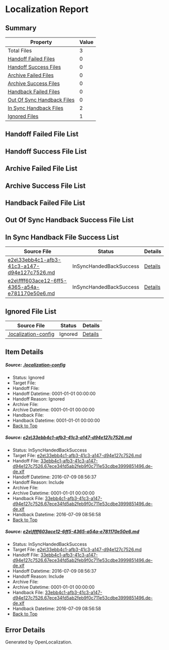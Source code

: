 # <a name='report-top'></a> Localization Report

## Summary
 Property | Value 
 -------- | ----- 
 Total Files | 3
[ Handoff Failed Files ](#handoff-failed-list)| 0
[ Handoff Success Files ](#handoff-success-list)| 0
[ Archive Failed Files ](#archive-failed-list)| 0
[ Archive Success Files ](#archive-success-list)| 0
[ Handback Failed Files ](#handback-failed-list)| 0
[ Out Of Sync Handback Files ](#outofsync-handback-success-list)| 0
[ In Sync Handback Files ](#insync-handback-success-list)| 2
[ Ignored Files ](#ignored-list)| 1

## <a name='handoff-failed-list'></a> Handoff Failed File List

## <a name='handoff-success-list'></a> Handoff Success File List

## <a name='archive-failed-list'></a> Archive Failed File List

## <a name='archive-success-list'></a> Archive Success File List

## <a name='handback-failed-list'></a> Handback Failed File List

## <a name='outofsync-handback-success-list'></a> Out Of Sync Handback Success File List

## <a name='insync-handback-success-list'></a> In Sync Handback File Success List
 Source File | Status | Details 
 ----------- | ------ | ------- 
 [e2e\33ebb4c1-afb3-41c3-a147-d94e127c7526.md](https://github.com/OpenLocalizationTestOrg/oltest/blob/086d4c7408779c087d7b77e7f9f122a01ed1c9ee/e2e/33ebb4c1-afb3-41c3-a147-d94e127c7526.md) | InSyncHandedBackSuccess | [Details](#078388df00f26202dcbf13fb94c02e8347b947391)
 [e2e\ffff603ace12-6ff5-4365-a54a-e781170e50e6.md](https://github.com/OpenLocalizationTestOrg/oltest/blob/086d4c7408779c087d7b77e7f9f122a01ed1c9ee/e2e/ffff603ace12-6ff5-4365-a54a-e781170e50e6.md) | InSyncHandedBackSuccess | [Details](#078388df00f26202dcbf13fb94c02e8347b947392)

## <a name='ignored-list'></a> Ignored File List
 Source File | Status | Details 
 ----------- | ------ | ------- 
 [.localization-config](https://github.com/OpenLocalizationTestOrg/oltest/blob/086d4c7408779c087d7b77e7f9f122a01ed1c9ee/.localization-config) | Ignored | [Details](#3d4f252ac210baf56311d7e97dcc2db10974dbd20)

## Item Details
##### <a name='3d4f252ac210baf56311d7e97dcc2db10974dbd20'></a> Source: [.localization-config](https://github.com/OpenLocalizationTestOrg/oltest/blob/086d4c7408779c087d7b77e7f9f122a01ed1c9ee/.localization-config)
* Status: Ignored
* Target File: 
* Handoff File: 
* Handoff Datetime: 0001-01-01 00:00:00
* Handoff Reason: Ignored
* Archive File: 
* Archive Datetime: 0001-01-01 00:00:00
* Handback File: 
* Handback Datetime: 0001-01-01 00:00:00
* [Back to Top](#report-top)

##### <a name='078388df00f26202dcbf13fb94c02e8347b947391'></a> Source: [e2e\33ebb4c1-afb3-41c3-a147-d94e127c7526.md](https://github.com/OpenLocalizationTestOrg/oltest/blob/086d4c7408779c087d7b77e7f9f122a01ed1c9ee/e2e/33ebb4c1-afb3-41c3-a147-d94e127c7526.md)
* Status: InSyncHandedBackSuccess
* Target File: [e2e\33ebb4c1-afb3-41c3-a147-d94e127c7526.md](https://github.com/OpenLocalizationTestOrg/oltest-dede-fly/blob/49f2121169942ecbc562beafd0df4ee3dec6b4c6/e2e/33ebb4c1-afb3-41c3-a147-d94e127c7526.md)
* Handoff File: [33ebb4c1-afb3-41c3-a147-d94e127c7526.67ece34fd5ab2feb9f0c711e53cdbe3999851496.de-de.xlf](https://github.com/OpenLocalizationTestOrg/olhandoff-e2e/blob/2838c09a594cb8fb465304da3faef5823dc20038/ol-handoff/OpenLocalizationTestOrg/oltest-dede-fly/ci/ht/33ebb4c1-afb3-41c3-a147-d94e127c7526.67ece34fd5ab2feb9f0c711e53cdbe3999851496.de-de.xlf)
* Handoff Datetime: 2016-07-09 08:56:37
* Handoff Reason: Include
* Archive File: 
* Archive Datetime: 0001-01-01 00:00:00
* Handback File: [33ebb4c1-afb3-41c3-a147-d94e127c7526.67ece34fd5ab2feb9f0c711e53cdbe3999851496.de-de.xlf](https://github.com/OpenLocalizationTestOrg/olhandback-e2e/blob/dac988d032bd0190219d8d57d7ab01826eafa5c0/ol-handback/OpenLocalizationTestOrg/oltest-dede-fly/ci/ht/33ebb4c1-afb3-41c3-a147-d94e127c7526.67ece34fd5ab2feb9f0c711e53cdbe3999851496.de-de.xlf)
* Handback Datetime: 2016-07-09 08:56:58
* [Back to Top](#report-top)

##### <a name='078388df00f26202dcbf13fb94c02e8347b947392'></a> Source: [e2e\ffff603ace12-6ff5-4365-a54a-e781170e50e6.md](https://github.com/OpenLocalizationTestOrg/oltest/blob/086d4c7408779c087d7b77e7f9f122a01ed1c9ee/e2e/ffff603ace12-6ff5-4365-a54a-e781170e50e6.md)
* Status: InSyncHandedBackSuccess
* Target File: [e2e\33ebb4c1-afb3-41c3-a147-d94e127c7526.md](https://github.com/OpenLocalizationTestOrg/oltest-dede-fly/blob/49f2121169942ecbc562beafd0df4ee3dec6b4c6/e2e/33ebb4c1-afb3-41c3-a147-d94e127c7526.md)
* Handoff File: [33ebb4c1-afb3-41c3-a147-d94e127c7526.67ece34fd5ab2feb9f0c711e53cdbe3999851496.de-de.xlf](https://github.com/OpenLocalizationTestOrg/olhandoff-e2e/blob/2838c09a594cb8fb465304da3faef5823dc20038/ol-handoff/OpenLocalizationTestOrg/oltest-dede-fly/ci/ht/33ebb4c1-afb3-41c3-a147-d94e127c7526.67ece34fd5ab2feb9f0c711e53cdbe3999851496.de-de.xlf)
* Handoff Datetime: 2016-07-09 08:56:37
* Handoff Reason: Include
* Archive File: 
* Archive Datetime: 0001-01-01 00:00:00
* Handback File: [33ebb4c1-afb3-41c3-a147-d94e127c7526.67ece34fd5ab2feb9f0c711e53cdbe3999851496.de-de.xlf](https://github.com/OpenLocalizationTestOrg/olhandback-e2e/blob/dac988d032bd0190219d8d57d7ab01826eafa5c0/ol-handback/OpenLocalizationTestOrg/oltest-dede-fly/ci/ht/33ebb4c1-afb3-41c3-a147-d94e127c7526.67ece34fd5ab2feb9f0c711e53cdbe3999851496.de-de.xlf)
* Handback Datetime: 2016-07-09 08:56:58
* [Back to Top](#report-top)


## Error Details

Generated by OpenLocalization.
